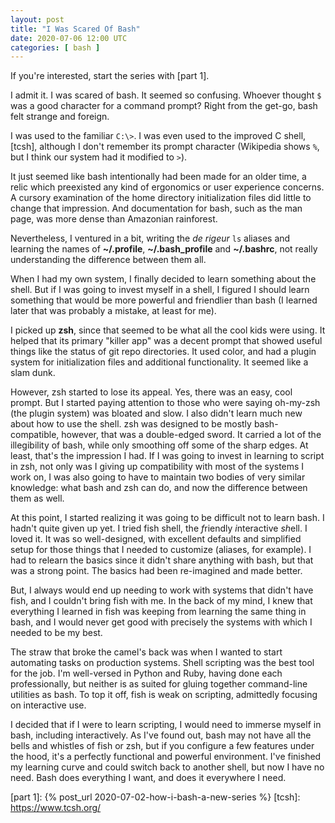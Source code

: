 ```yaml
---
layout: post
title: "I Was Scared Of Bash"
date: 2020-07-06 12:00 UTC
categories: [ bash ]
---
```


If you're interested, start the series with [part 1].

I admit it. I was scared of bash. It seemed so confusing. Whoever
thought `$` was a good character for a command prompt? Right from the
get-go, bash felt strange and foreign.

I was used to the familiar `C:\>`. I was even used to the improved C
shell, [tcsh], although I don't remember its prompt character (Wikipedia
shows `%`, but I think our system had it modified to `>`).

It just seemed like bash intentionally had been made for an older time,
a relic which preexisted any kind of ergonomics or user experience
concerns. A cursory examination of the home directory initialization
files did little to change that impression. And documentation for bash,
such as the man page, was more dense than Amazonian rainforest.

Nevertheless, I ventured in a bit, writing the *de rigeur* `ls` aliases
and learning the names of **\~/.profile**, **\~/.bash\_profile** and
**\~/.bashrc**, not really understanding the difference between them
all.

When I had my own system, I finally decided to learn something about the
shell. But if I was going to invest myself in a shell, I figured I
should learn something that would be more powerful and friendlier than
bash (I learned later that was probably a mistake, at least for me).

I picked up **zsh**, since that seemed to be what all the cool kids were
using. It helped that its primary "killer app" was a decent prompt that
showed useful things like the status of git repo directories. It used
color, and had a plugin system for initialization files and additional
functionality. It seemed like a slam dunk.

However, zsh started to lose its appeal. Yes, there was an easy, cool
prompt. But I started paying attention to those who were saying
oh-my-zsh (the plugin system) was bloated and slow. I also didn't learn
much new about how to use the shell. zsh was designed to be mostly
bash-compatible, however, that was a double-edged sword. It carried a
lot of the illegibility of bash, while only smoothing off some of the
sharp edges. At least, that's the impression I had. If I was going to
invest in learning to script in zsh, not only was I giving up
compatibility with most of the systems I work on, I was also going to
have to maintain two bodies of very similar knowledge: what bash and zsh
can do, and now the difference between them as well.

At this point, I started realizing it was going to be difficult not to
learn bash. I hadn't quite given up yet. I tried fish shell, the
*f*riendly *i*nteractive *sh*ell. I loved it. It was so well-designed,
with excellent defaults and simplified setup for those things that I
needed to customize (aliases, for example). I had to relearn the basics
since it didn't share anything with bash, but that was a strong point.
The basics had been re-imagined and made better.

But, I always would end up needing to work with systems that didn't have
fish, and I couldn't bring fish with me. In the back of my mind, I knew
that everything I learned in fish was keeping from learning the same
thing in bash, and I would never get good with precisely the systems
with which I needed to be my best.

The straw that broke the camel's back was when I wanted to start
automating tasks on production systems. Shell scripting was the best
tool for the job. I'm well-versed in Python and Ruby, having done each
professionally, but neither is as suited for gluing together
command-line utilities as bash. To top it off, fish is weak on
scripting, admittedly focusing on interactive use.

I decided that if I were to learn scripting, I would need to immerse
myself in bash, including interactively. As I've found out, bash may not
have all the bells and whistles of fish or zsh, but if you configure a
few features under the hood, it's a perfectly functional and powerful
environment. I've finished my learning curve and could switch back to
another shell, but now I have no need. Bash does everything I want, and
does it everywhere I need.

  [part 1]: {% post_url 2020-07-02-how-i-bash-a-new-series %}
  [tcsh]: https://www.tcsh.org/
